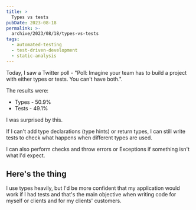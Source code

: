 ```yaml
---
title: >
  Types vs tests
pubDate: 2023-08-18
permalink: >-
  archive/2023/08/18/types-vs-tests
tags:
  - automated-testing
  - test-driven-development
  - static-analysis
---
```


Today, I saw a Twitter poll - "Poll: Imagine your team has to build a project with either types or tests. You can't have both.".

The results were:

- Types - 50.9%
- Tests - 49.1%

I was surprised by this.

If I can't add type declarations (type hints) or return types, I can still write tests to check what happens when different types are used.

I can also perform checks and throw errors or Exceptions if something isn't what I'd expect.

## Here's the thing

I use types heavily, but I'd be more confident that my application would work if I had tests and that's the main objective when writing code for myself or clients and for my clients' customers.
